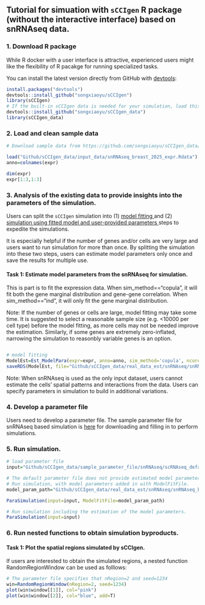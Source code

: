 
## Tutorial for simuation with `sCCIgen` R package (without the interactive interface) based on snRNAseq data.

### 1. Download R package

While R docker with a user interface is attractive, experienced users
might like the flexibility of R pacakge for running specialized tasks.

You can install the latest version directly from GitHub with
[devtools](https://github.com/hadley/devtools):

``` r
install.packages("devtools")
devtools::install_github("songxiaoyu/sCCIgen")
library(sCCIgen)
# If the built-in sCCIgen data is needed for your simulation, load this package as well.
devtools::install_github("songxiaoyu/sCCIgen_data")
library(sCCIgen_data)
```

### 2. Load and clean sample data

``` r
# Download sample data from https://github.com/songxiaoyu/sCCIgen_data/tree/main/input_data. 

load("Github/sCCIgen_data/input_data/snRNAseq_breast_2025_expr.Rdata")
anno=colnames(expr)

dim(expr)
expr[1:3,1:3]
```

### 3. Analysis of the existing data to provide insights into the parameters of the simulation.

Users can split the `sCCIgen` simulation into (1) <u> model fitting </u>
and (2) <u> simulation using fitted model and user-provided parameters
</u> steps to expedite the simulations.

It is especially helpful if the number of genes and/or cells are very
large and users want to run simulation for more than once. By splitting
the simulation into these two steps, users can estimate model parameters
only once and save the results for multiple use.

#### Task 1: Estimate model parameters from the snRNAseq for simulation.

This is part is to fit the expression data. When sim_method==“copula”,
it will fit both the gene marginal distribution and gene-gene
correlation. When sim_method==“ind”, it will only fit the gene marginal
distribution.

Note: If the number of genes or cells are large, model fitting may take
some time. It is suggested to select a reasonable sample size
(e.g. \<10000 per cell type) before the model fitting, as more cells may
not be needed improve the estimation. Similarly, if some genes are
extremely zero-inflated, narrowing the simulation to reasonbly variable
genes is an option.

``` r

# model fitting 
ModelEst=Est_ModelPara(expr=expr, anno=anno, sim_method='copula', ncores=10)
saveRDS(ModelEst, file="Github/sCCIgen_data/real_data_est/snRNAseq/snRNAseq_breast_2025_fit_w_cor.RDS")
```

Note: When snRNAseq is used as the only input dataset, users cannot
estimate the cells’ spatial patterns and interactions from the data.
Users can specify parameters in simulation to build in additional
variations.

### 4. Develop a parameter file

Users need to develop a parameter file. The sample parameter file for
snRNAseq based simulation is
[here](https://github.com/songxiaoyu/sCCIgen_data/tree/main/sample_parameter_file/snRNAseq)
for downloading and filling in to perform simulations.

### 5. Run simulation.

``` r
# load parameter file
input="Github/sCCIgen_data/sample_parameter_file/snRNAseq/scRNAseq_default.tsv"

# The default parameter file does not provide estimated model parameters. 
# Run simulation, with model parameters added in with ModelFitFile.
model_param_path="Github/sCCIgen_data/real_data_est/snRNAseq/snRNAseq_breast_2025_fit_w_cor.RDS"

ParaSimulation(input=input, ModelFitFile=model_param_path)

# Run simulation including the estimation of the model parameters.
ParaSimulation(input=input)

```

### 6. Run nested functions to obtain simulation byproducts.

#### Task 1: Plot the spatial regions simulated by sCCIgen.

If users are interested to obtain the simulated regions, a nested
function RandomRegionWindow can be used as folllows:

``` r
# The parameter file specifies that nRegion=2 and seed=1234
win=RandomRegionWindow(nRegion=2, seed=1234)
plot(win$window[[1]], col="pink")
plot(win$window[[2]], col="blue", add=T)
```
